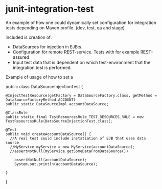 # junit-integration-test
An example of how one could dynamically set configuration for integration tests depending on Maven profile.
(dev, test, qa and stage)

Included is creation of:
- DataSources for injection in EJB:s.
- Configuration för remote REST-service. Tests with for example REST-assured
- Input test data that is dependent on which test-environment that the integration test is performed.

Example of usage of how to set a 

public class DataSourceInjectionTest {

	@InjectTestResource(getFactory = DataSourceFactory.class, getMethod = DataSourceFactoryMethod.ACCOUNT)
	public static DataSourceImpl accountDataSource;

	@ClassRule
	public static final TestResourcesRule TEST_RESOURCES_RULE = new TestResourcesRule(DataSourceInjectionTest.class);

	@Test
	public void createAccountDataSource() {
	  //A real test could include instatiation of EJB that uses data source
	  //MyService myService = new MyService(accountDataSource);
	  //assertNotNull(myService.getSomeDataFromDataSource())
	  
		assertNotNull(accountDataSource);
		System.out.println(accountDataSource);

	}
}


